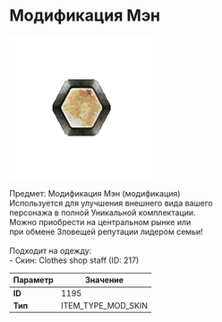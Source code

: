# Модификация Мэн

![Item Image](../img/1195.webp?raw=true)

Предмет: Модификация Мэн (модификация)<br>Используется для улучшения внешнего вида вашего<br>персонажа в полной Уникальной комплектации.<br>Можно приобрести на центральном рынке или<br>при обмене Зловещей репутации лидером семьи!<br><br>Подходит на одежду: <br> - Скин: Clothes shop staff (ID: 217)<br>


| Параметр | Значение |
|----------|----------|
| **ID** | 1195 |
| **Тип** | ITEM_TYPE_MOD_SKIN |

